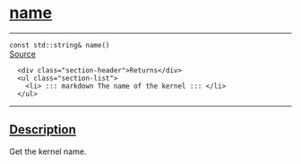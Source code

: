 
<h1 id="name">
 <a href="#/api/kernel/name" class="anchor">
   <span>name</span>
  </a>
</h1>

<div class="signature">

<hr>

  <div class="definition-container">
    <div class="definition">
      <code><span class="token keyword">const</span> <span class="token keyword">std::string</span>& name()</code>
      <div class="flex-spacing"></div>
      <a href="https://github.com/libocca/occa/blob/7d325d3f/include/occa/core/kernel.hpp#L180" target="_blank">Source</a>
    </div>
    <div class="description">

      <div class="section-header">Returns</div>
      <ul class="section-list">
        <li> ::: markdown The name of the kernel ::: </li>
      </ul>
</div>
  </div>

  <hr>
</div>


<h2 id="description">
 <a href="#/api/kernel/name?id=description" class="anchor">
   <span>Description</span>
  </a>
</h2>

Get the kernel name.
